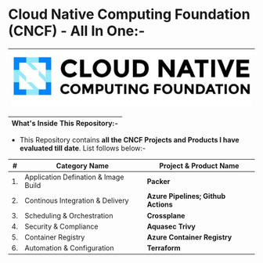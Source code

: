 # Cloud Native Computing Foundation (CNCF) - All In One:-

| <img src="Images/01-CNCF.jpg" alt="CNCF"> |
| --------- |

| What's Inside This Repository:- |
| --------- |

- This Repository contains __all the CNCF Projects and Products I have evaluated till date__. List follows below:-

| # | Category Name  | Project & Product Name |
| --------- | --------- | --------- |
| 1. | Application Defination & Image Build | __Packer__ |
| 2. | Continous Integration & Delivery | __Azure Pipelines; Github Actions__ |
| 3. | Scheduling  & Orchestration | __Crossplane__ |
| 4. | Security & Compliance | __Aquasec Trivy__ |
| 5. | Container Registry | __Azure Container Registry__ |
| 6. | Automation & Configuration | __Terraform__ |

 

